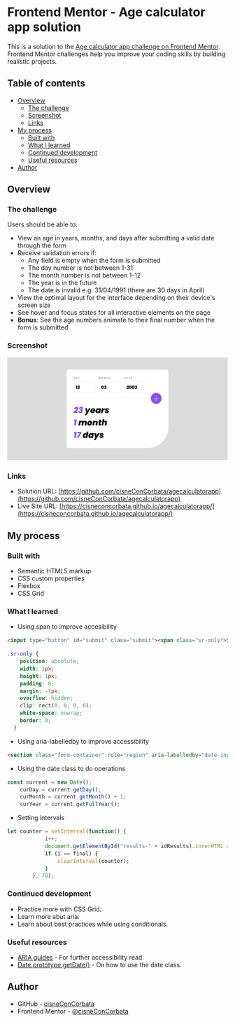 # Frontend Mentor - Age calculator app solution

This is a solution to the [Age calculator app challenge on Frontend Mentor](https://www.frontendmentor.io/challenges/age-calculator-app-dF9DFFpj-Q). Frontend Mentor challenges help you improve your coding skills by building realistic projects. 

## Table of contents

- [Overview](#overview)
  - [The challenge](#the-challenge)
  - [Screenshot](#screenshot)
  - [Links](#links)
- [My process](#my-process)
  - [Built with](#built-with)
  - [What I learned](#what-i-learned)
  - [Continued development](#continued-development)
  - [Useful resources](#useful-resources)
- [Author](#author)

## Overview

### The challenge

Users should be able to:

- View an age in years, months, and days after submitting a valid date through the form
- Receive validation errors if:
  - Any field is empty when the form is submitted
  - The day number is not between 1-31
  - The month number is not between 1-12
  - The year is in the future
  - The date is invalid e.g. 31/04/1991 (there are 30 days in April)
- View the optimal layout for the interface depending on their device's screen size
- See hover and focus states for all interactive elements on the page
- **Bonus**: See the age numbers animate to their final number when the form is submitted

### Screenshot

![](./screenshot.png)

### Links

- Solution URL: [https://github.com/cisneConCorbata/agecalculatorapp](https://github.com/cisneConCorbata/agecalculatorapp)
- Live Site URL: [https://cisneconcorbata.github.io/agecalculatorapp/](https://cisneconcorbata.github.io/agecalculatorapp/)

## My process

### Built with

- Semantic HTML5 markup
- CSS custom properties
- Flexbox
- CSS Grid

### What I learned

- Using span to improve accesibility

```html
<input type="button" id="submit" class="submit"><span class="sr-only">Submit</span>
```
```css
.sr-only {
    position: absolute;
    width: 1px;
    height: 1px;
    padding: 0;
    margin: -1px;
    overflow: hidden;
    clip: rect(0, 0, 0, 0);
    white-space: nowrap;
    border: 0;
  }
```

- Using aria-labelledby to improve accessibility

```html
<section class="form-container" role="region" aria-labelledby="date-input">
```

- Using the date class to do operations

```js
const current = new Date();
    curDay = current.getDay();
    curMonth = current.getMonth() + 1;
    curYear = current.getFullYear();
```

- Setting intervals
```js
let counter = setInterval(function() {
            i++;
            document.getElementById("results-" + idResults).innerHTML = i;
            if (i == final) {
                clearInterval(counter);
            }
        }, 70);
```

### Continued development

- Practice more with CSS Grid.
- Learn more abut aria.
- Learn about best practices while using conditionals.

### Useful resources

- [ARIA guides](https://developer.mozilla.org/en-US/docs/Web/Accessibility/ARIA/Guides) - For further accessibility read.
- [Date.prototype.getDate()](https://developer.mozilla.org/en-US/docs/Web/JavaScript/Reference/Global_Objects/Date/getDate) - On how to use the date class.

## Author

- GitHub - [cisneConCorbata](https://github.com/cisneConCorbata)
- Frontend Mentor - [@cisneConCorbata](https://www.frontendmentor.io/profile/cisneConCorbata)
